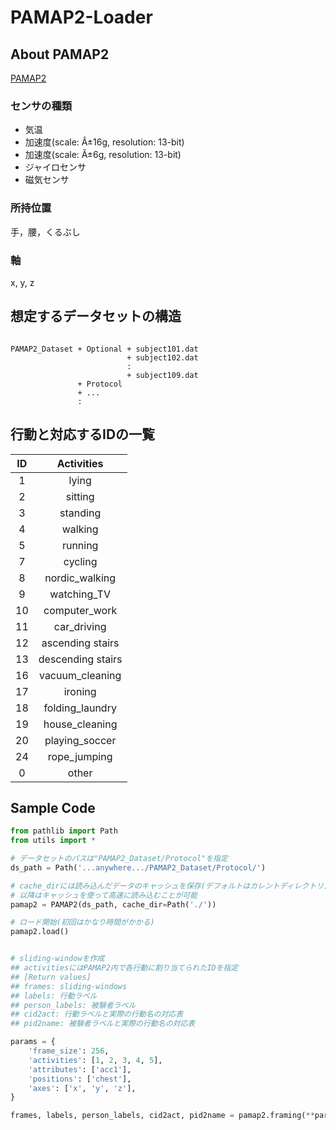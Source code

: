 # PAMAP2-Loader

## About PAMAP2

[PAMAP2](https://archive.ics.uci.edu/ml/datasets/PAMAP2+Physical+Activity+Monitoring)

### センサの種類

- 気温
- 加速度(scale: Â±16g, resolution: 13-bit)
- 加速度(scale: Â±6g, resolution: 13-bit)
- ジャイロセンサ
- 磁気センサ

### 所持位置

手，腰，くるぶし

### 軸

x, y, z

## 想定するデータセットの構造

```

PAMAP2_Dataset + Optional + subject101.dat
                          + subject102.dat
                          :
                          + subject109.dat
               + Protocol
               + ...
               :
```

## 行動と対応するIDの一覧

| ID | Activities | 
|:---:|:-----:|
|1  | lying |
|2  | sitting |
|3  | standing |
|4  | walking |
|5  | running |
|7  | cycling |
|8  | nordic_walking |
|9  | watching_TV |
|10 | computer_work |
|11 | car_driving |
|12 | ascending stairs |
|13 | descending stairs |
|16 | vacuum_cleaning |
|17 | ironing |
|18 | folding_laundry |
|19 | house_cleaning |
|20 | playing_soccer |
|24 | rope_jumping |
|0  | other |

## Sample Code

```python
from pathlib import Path
from utils import *

# データセットのパスは"PAMAP2_Dataset/Protocol"を指定
ds_path = Path('...anywhere.../PAMAP2_Dataset/Protocol/')

# cache_dirには読み込んだデータのキャッシュを保存(デフォルトはカレントディレクトリ)
# 以降はキャッシュを使って高速に読み込むことが可能
pamap2 = PAMAP2(ds_path, cache_dir=Path('./'))

# ロード開始(初回はかなり時間がかかる)
pamap2.load()


# sliding-windowを作成 
## activitiesにはPAMAP2内で各行動に割り当てられたIDを指定
## [Return values]
## frames: sliding-windows
## labels: 行動ラベル
## person_labels: 被験者ラベル
## cid2act: 行動ラベルと実際の行動名の対応表
## pid2name: 被験者ラベルと実際の行動名の対応表

params = {
    'frame_size': 256,
    'activities': [1, 2, 3, 4, 5],
    'attributes': ['acc1'],
    'positions': ['chest'],
    'axes': ['x', 'y', 'z'], 
}

frames, labels, person_labels, cid2act, pid2name = pamap2.framing(**params)

```

